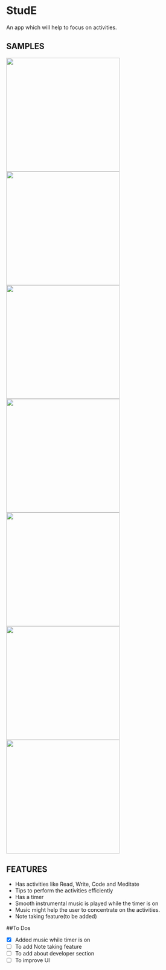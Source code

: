 # StudE
An app which will help to focus on activities.

## SAMPLES
<div>
<img src='Screenshots/home.png' width='300'>
<img src='Screenshots/reading.png' width='300'>
<img src='Screenshots/writing.png' width='300'>
<img src='Screenshots/coding.png' width='300'>
<img src='Screenshots/meditate.png' width='300'>
<img src='Screenshots/timeselect.png' width='300'>
<img src='Screenshots/timer.png' width='300'>
</div>

## FEATURES
* Has activities like Read, Write, Code and Meditate
* Tips to perform the activities efficiently
* Has a timer
* Smooth instrumental music is played while the timer is on
* Music might help the user to concentrate on the activities.
* Note taking feature(to be added)

##To Dos
- [x] Added music while timer is on
- [ ] To add Note taking feature
- [ ] To add about developer section
- [ ] To improve UI
